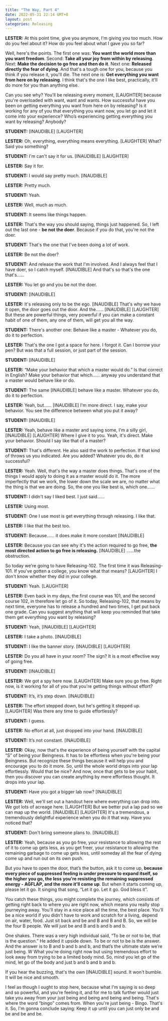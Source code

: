 ```yaml
---
title: "The Way, Part 4"
date: 2022-05-31 22:14 GMT+8
layout: post
categories: Releasing
---
```




**LESTER:** At this point time, give you anymore, I'm giving you too much. How do you feel about it? How do you feel about what I gave you so far? 

Well, here's the points. The first one was: **You want the world more than you want freedom**. Second: **Take all your joy from within by releasing**. Next: **Make the decision to go free and then do it**. Next one: **Released directly the fear of dying**. And that's a tough one for you, because you think if you release it, you'll die. The next one is: **Get everything you want from here on by releasing**. I think that's the one I like best, practically, it'll do more for you than anything else.

Can you see why? You'll be releasing every moment, [LAUGHTER] because you're overloaded with want, want and wants. How successful have you been on getting everything you want from here on by releasing? Is it working for any of you that everything you want now, you let go and let it come into your experience? Who’s experiencing getting everything you want by releasing? Anybody? 

**STUDENT:** [INAUDIBLE] [LAUGHTER]

**LESTER:** Oh, everything, everything means everything. [LAUGHTER] What? Said you something? 

**STUDENT:** I'm can't say it for us. [INAUDIBLE] [LAUGHTER]

**LESTER:** Say it for.

**STUDENT:** I would say pretty much. [INAUDIBLE]

**LESTER:** Pretty much.

**STUDENT:** Yeah.

**LESTER:** Well, much as much. 

**STUDENT:** It seems like things happen.

**LESTER:** That's the way you should saying, things just happened. So, I left out the last one - **be not the doer**. Because if you do that, you're not the doer.

**STUDENT:** That's the one that I've been doing a lot of work.

**LESTER:** Be not the doer? 

**STUDENT:** And release the work that I'm involved. And I always feel that I have doer, so I catch myself. [INAUDIBLE] And that's so that's the one that's…… 

**LESTER:** You let go and you be not the doer.

**STUDENT:** [INAUDIBLE]

**LESTER:** It's releasing only to be the ego. [INAUDIBLE] That's why we have it open, the door goes out the door. And the…… [INAUDIBLE] [LAUGHTER] But these are powerful things, very powerful if you can make a constant habit of one of them, any one of them, will get you all the way.

**STUDENT:** There's another one: Behave like a master - Whatever you do, do it to perfection. 

**LESTER:** That's the one I got a space for here. I forgot it. Can I borrow your pen? But was that a full session, or just part of the session.

**STUDENT:** [INAUDIBLE] 

**LESTER:** “Make your behavior that which a master would do.” Is that correct in English? Make your behavior that which…… anyway you understand that a master would behave like or do. 

**STUDENT:** The same [INAUDIBLE] behave like a master. Whatever you do, do it to perfection. 

**LESTER:** Yeah, but…… [INAUDIBLE] I'm more direct. I say, make your behavior. You see the difference between what you put it away?

**STUDENT:** [INAUDIBLE]

**LESTER:** Yeah, behave like a master and saying some, I'm a silly girl, [INAUDIBLE] [LAUGHTER] Where I give it to you. Yeah, it's direct. Make your behavior. Should I say like that of a master?

**STUDENT:** That's different. He also said the work to perfection. If that kind of throws us you indicated. Are you added? Whatever you do, do it successful?

**LESTER:** Yeah. Well, that's the way a master does things. That's one of the things I would apply to doing it as a master would do it. The more imperfectly that we work, the lower down the scale we are, no matter what the thing is that we are doing. So, the one you like best is, which one…… 

**STUDENT:** I didn't say I liked best. I just said…… 

**LESTER:** Using most. 

**STUDENT:** One I use most is get everything through releasing. I like that. 

**LESTER:** I like that the best too. 

**STUDENT:** Because…… it does make it more constant [INAUDIBLE]

**LESTER:** Because you can see why it's the action required to go free, **the most directed action to go free is releasing.** [INAUDIBLE] ……the obstruction.

So today we're going to have Releasing-102. The first time it was Releasing-101. If you've gotten a college, you know what that means? [LAUGHTER] I don't know whether they did in your college.

**STUDENT:** Yeah. [LAUGHTER] 

**LESTER:** Even back in my days, the first course was 101, and the second course 102, in therefore let go of it. So today, Releasing-102, that means by next time, everyone has to release a hundred and two times, I get put back one grade. Can you suggest anything that will keep you reminded that take them get everything you want by releasing?

**STUDENT:** Yeah, [INAUDIBLE] [LAUGHTER]

**LESTER:** I take a photo. [INAUDIBLE]

**STUDENT:** I like the banner story. [INAUDIBLE] [LAUGHTER]

**LESTER:** Do you all have in your room? The sign? It is a most effective way of going free.

**STUDENT:** [INAUDIBLE]

**LESTER:** We got a spy here now. [LAUGHTER] Make sure you go free. Right now, is it working for all of you that you're getting things without effort?

**STUDENT:** It’s, it’s step down. [INAUDIBLE]

**LESTER:** The effort stepped down, but he's getting it stepped up. [LAUGHTER] Was there any time to guide effortlessly?

**STUDENT:** I guess. 

**LESTER:** No effort at all, just dropped into your hand. [INAUDIBLE]

**STUDENT:** It’s not constant. [INAUDIBLE]

**LESTER:** Okay, now that's the experience of being yourself with the capital “S” of being your Beingness. It has to be effortless when you're being your Beingness. But recognize these things because it will help you and encourage you to do it more. So, until the whole world drops into your lap effortlessly. Would that be nice? And now, once that gets to be your habit, then you discover you can create anything by mere effortless thought. It drops into your lap. 

**STUDENT:** Have you got a bigger lab now? [INAUDIBLE]

**LESTER:** Well, we'll set out a handout here where everything can drop into. We got lots of acreage here. [LAUGHTER] But we better put a lap pad so we can map up the world. [INAUDIBLE] [LAUGHTER] It's a tremendous, a tremendously delightful experience when you do it that way. Have you noticed that? 

**STUDENT:** Don't bring someone plans to. [INAUDIBLE]

**LESTER:** Yeah, because as you go free, your resistance to allowing the rest of it to come up gets less, as you get freer, your resistance to allowing the remaining garbage to come up gets less, until someday all the fear of dying come up and run out on its own push.

But you have to open the door, that’s the button, ask it to come up, **because every piece of suppressed feeling is under pressure to expand itself, so the higher you go, the less you're resisting the remaining suppressed energy - AGFLAP, and the more it'll come up**. But when it starts coming up, please let it go. It singing that song, “Let it go. Let it go. God bless it”.

You catch these things, you might complete the journey, which consists of getting right back to where you are right now, which means you really stop journeying away. You'll stay in a nice place all the time, the best place. You’ll be a nice world if you didn't have to work and scratch for a living, depend on air, water, food. Just sit back and be and B and B and B. So, we will be the four B people. We will just be and B and b and b and b.

One shakes. There was a very high individual said, “To be or not to be, that is the question.” He added it upside down. To be or not to be is the answer. And the answer is to B and b and b and b, and that’s the ultimate state we’re just being. W What you're doing right now but using tremendous effort to look away from trying to be a limited body mind. So, mind you let go of the mind, let go of the body and just b and b and b and b.

If you hear the buzzing, that's the own [INAUDIBLE] sound. It won't bumble. It will be nice and smooth.

I feel as though I ought to stop here, because what I'm saying is so deep and so powerful, and you’re feeling it, and for me to talk further would just take you away from your just being and being and being and being. That's where the word “bingo” comes from. When you're just being - Bingo. That's it. So, I'm gonna conclude saying: Keep it up until you can just only be and be and be and be.

